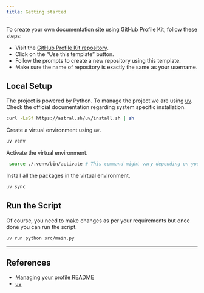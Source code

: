 ```yaml
---
title: Getting started
---
```


To create your own documentation site using GitHub Profile Kit, follow these steps:

- Visit the [GitHub Profile Kit repository](https://github.com/HYP3R00T/github-profile-kit).
- Click on the “Use this template” button.
- Follow the prompts to create a new repository using this template.
- Make sure the name of repository is exactly the same as your username.

## Local Setup

The project is powered by Python. To manage the project we are using [uv](https://docs.astral.sh/uv/). Check the official documentation regarding system specific installation.

```bash
curl -LsSf https://astral.sh/uv/install.sh | sh
```

Create a virtual environment using `uv`.

```bash
uv venv
```

Activate the virtual environment.

```bash
 source ./.venv/bin/activate # This command might vary depending on your OS and shell
```

Install all the packages in the virtual environment.

```bash
uv sync
```

## Run the Script

Of course, you need to make changes as per your requirements but once done you can run the script.

```bash
uv run python src/main.py
```

---

## References

- [Managing your profile README](https://docs.github.com/en/account-and-profile/setting-up-and-managing-your-github-profile/customizing-your-profile/managing-your-profile-readme)
- [uv](https://docs.astral.sh/uv/)
